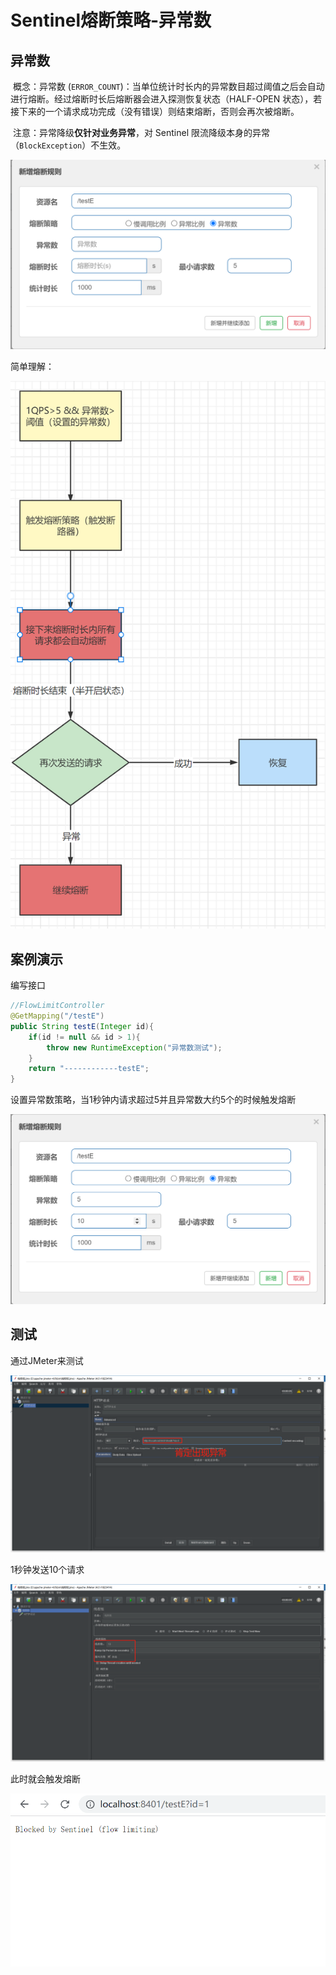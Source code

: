 # Sentinel熔断策略-异常数

## 异常数

​	概念：异常数 (`ERROR_COUNT`)：当单位统计时长内的异常数目超过阈值之后会自动进行熔断。经过熔断时长后熔断器会进入探测恢复状态（HALF-OPEN 状态），若接下来的一个请求成功完成（没有错误）则结束熔断，否则会再次被熔断。

​	注意：异常降级**仅针对业务异常**，对 Sentinel 限流降级本身的异常（`BlockException`）不生效。

![image-20211104160536648](image-20211104160536648.png)

简单理解：

![image-20211104162446764](image-20211104162446764.png)

## 案例演示

编写接口

```java
//FlowLimitController
@GetMapping("/testE")
public String testE(Integer id){
    if(id != null && id > 1){
        throw new RuntimeException("异常数测试");
    }
    return "------------testE";
}
```

设置异常数策略，当1秒钟内请求超过5并且异常数大约5个的时候触发熔断

![image-20211104162844045](image-20211104162844045.png)

## 测试

通过JMeter来测试

![image-20211104163014944](image-20211104163014944.png)

1秒钟发送10个请求

![image-20211104163107494](image-20211104163107494.png)

此时就会触发熔断

![image-20211104163209702](image-20211104163209702.png)
